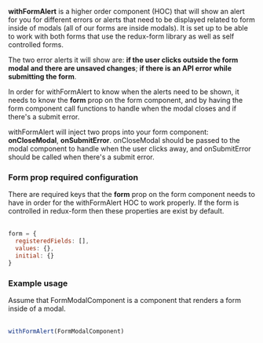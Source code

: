 __withFormAlert__ is a higher order component (HOC) that will show an
alert for you for different errors or alerts that need to be displayed
related to form inside of modals (all of our forms are inside modals).
It is set up to be able to work with both forms that use the redux-form
library as well as self controlled forms.

The two error alerts it will show are: __if the user clicks outside the form
modal and there are unsaved changes__; __if there is an API error while
submitting the form__.

In order for withFormAlert to know when the alerts need to be shown, it
needs to know the __form__ prop on the form component, and by having the
form component call functions to handle when the modal closes and if there's
a submit error.

withFormAlert will inject two props into your form component:
__onCloseModal__, __onSubmitError__. onCloseModal should be passed to the
modal component to handle when the user clicks away, and onSubmitError should
be called when there's a submit error.

### Form prop required configuration
There are required keys that the __form__ prop on the form component needs
to have in order for the withFormAlert HOC to work properly. If the form
is controlled in redux-form then these properties are exist by default.
<br/><br/>
``` javascript static
form = {
  registeredFields: [],
  values: {},
  initial: {}
}
```
### Example usage
Assume that FormModalComponent is a component that renders a form inside
of a modal.
<br/><br/>
``` javascript static
withFormAlert(FormModalComponent)
```